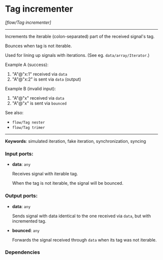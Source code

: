 # Tag incrementer

_[flow/Tag incrementer]_

---

Increments the iterable (colon-separated) part of the received signal's tag.  
  
Bounces when tag is not iterable.  
  
Used for lining up signals with iterations. (See eg. `data/array/Iterator`.)  
  
Example A (success):  
1. "A"@"x:1" received via `data`  
2. "A"@"x:2" is sent via `data` (output)  
  
Example B (invalid input):  
1. "A"@"x" received via `data`  
2. "A"@"x" is sent via `bounced`  
  
See also:  
* `flow/Tag nester`  
* `flow/Tag trimer`  

---

__Keywords__: simulated iteration, fake iteration, synchronization, syncing

### Input ports:

* __data__: ` any `

    Receives signal with iterable tag.
    
    When the tag is not iterable, the signal will be bounced.

### Output ports:

* __data__: ` any `

    Sends signal with data identical to the one received via `data`, but with incremented tag.


* __bounced__: ` any `

    Forwards the signal received through `data` when its tag was not iterable.

### Dependencies




